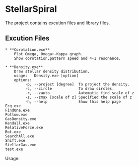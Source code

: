 StellarSpiral
=============

The project contains excution files and library files.

## Excution Files
	* **Corotation.exe**
		Plot Omega, Omega+-Kappa graph. 
		Show corotation,pattern speed and 4-1 resonance.
		
	* **Density.exe**
		Draw stellar density distribution.       
		usage:   Density.exe [option]            
		options:                         
			 -p, --project [degree]  To project the density.
			 -c, --circle            To draw circles.       
			 -r, --zauto             Automatic find scale of z
			 -z, --zmax [scale of z] Specified the scale of z
			 -h, --help              Show this help page     
	Ecg.exe
	FindOne.exe
	Follow.exe
	GasDensity.exe
	Kendall.exe
	RelativeForce.exe
	Rot.exe
	SearchAll.exe
	Shift.exe
	StellarGas.exe
	test.exe
Usage:
	
